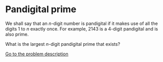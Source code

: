 Pandigital prime
================


<p>We shall say that an <i>n</i>-digit number is pandigital if it makes use of all the digits 1 to <i>n</i> exactly once. For example, 2143 is a 4-digit pandigital and is also prime.</p>
<p>What is the largest <i>n</i>-digit pandigital prime that exists?</p>



[Go to the problem description](https://projecteuler.net/problem=41)
